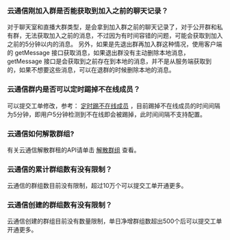 ### 云通信刚加入群是否能获取到加入之前的聊天记录？
对于聊天室和直播大群类型，是会拿到加入群之前的聊天记录了，对于公开群和私有群，无法获取加入之前的消息，不过因为有时间容错的问题，可能会获取到加入之前的5分钟以内的消息。
另外，如果是先退出群再加入群这种情况，使用客户端的 getMessage 接口获取消息，如果退出群没有主动删除本地消息，getMessage 接口是会获取到之前存在到本地的消息，并不是从服务端获取到的，如果不想要这些消息，可以在退群的时候删除本地的消息。

### 云通信群内是否可以定时踢掉不在线成员？
可以提交工单修改，参考： [定时踢不在线成员](https://cloud.tencent.com/doc/product/269/%E4%BA%91%E9%80%9A%E4%BF%A1%E9%85%8D%E7%BD%AE%E5%8F%98%E6%9B%B4%E9%9C%80%E6%B1%82%E5%B7%A5%E5%8D%95#2.11-.E5.AE.9A.E6.9C.9F.E8.B8.A2.E6.8E.89.E7.BE.A4.E5.86.85.E4.B8.8D.E5.9C.A8.E7.BA.BF.E6.88.90.E5.91.98) ，目前踢掉不在线成员的时间间隔为5分钟，即用户5分钟检测到不在线即会被踢掉，此时间间隔不支持配置。

### 云通信如何解散群组?
有关云通信解散群租的API请单击 [解散群组](https://cloud.tencent.com/document/product/269/1624) 查看。

### 云通信的累计群组数有没有限制？
云通信的群组数目前没有限制，超过10万个可以提交工单开通更多。

### 云通信创建的群组数有没有限制？
云通信创建的群组目前没有数量限制，单日净增群组数超出500个后可以提交工单开通更多。

